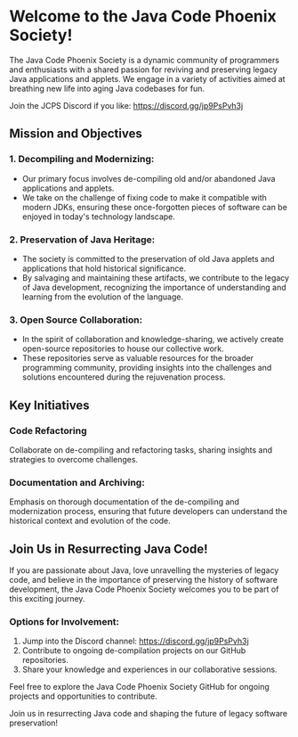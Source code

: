 # Welcome to the Java Code Phoenix Society!
The Java Code Phoenix Society is a dynamic community of programmers and enthusiasts with a shared passion for reviving and preserving legacy Java applications and applets. We engage in a variety of activities aimed at breathing new life into aging Java codebases for fun.
<!--

**Here are some ideas to get you started:**

🙋‍♀️ A short introduction - what is your organization all about?
🌈 Contribution guidelines - how can the community get involved?
👩‍💻 Useful resources - where can the community find your docs? Is there anything else the community should know?
🍿 Fun facts - what does your team eat for breakfast?
🧙 Remember, you can do mighty things with the power of [Markdown](https://docs.github.com/github/writing-on-github/getting-started-with-writing-and-formatting-on-github/basic-writing-and-formatting-syntax)
-->

Join the JCPS Discord if you like: https://discord.gg/jp9PsPvh3j



## Mission and Objectives
### 1. Decompiling and Modernizing:

* Our primary focus involves de-compiling old and/or abandoned Java applications and applets.
* We take on the challenge of fixing code to make it compatible with modern JDKs, ensuring these once-forgotten pieces of software can be enjoyed in today's technology landscape.

### 2. Preservation of Java Heritage:

* The society is committed to the preservation of old Java applets and applications that hold historical significance.
* By salvaging and maintaining these artifacts, we contribute to the legacy of Java development, recognizing the importance of understanding and learning from the evolution of the language.

### 3. Open Source Collaboration:

* In the spirit of collaboration and knowledge-sharing, we actively create open-source repositories to house our collective work.
* These repositories serve as valuable resources for the broader programming community, providing insights into the challenges and solutions encountered during the rejuvenation process.


## Key Initiatives
### Code Refactoring
Collaborate on de-compiling and refactoring tasks, sharing insights and strategies to overcome challenges.

### Documentation and Archiving:
Emphasis on thorough documentation of the de-compiling and modernization process, ensuring that future developers can understand the historical context and evolution of the code.


## Join Us in Resurrecting Java Code!
If you are passionate about Java, love unravelling the mysteries of legacy code, and believe in the importance of preserving the history of software development, the Java Code Phoenix Society welcomes you to be part of this exciting journey.


### Options for Involvement:

1. Jump into the Discord channel: https://discord.gg/jp9PsPvh3j
2. Contribute to ongoing de-compilation projects on our GitHub repositories.
3. Share your knowledge and experiences in our collaborative sessions.

Feel free to explore the Java Code Phoenix Society GitHub for ongoing projects and opportunities to contribute.

Join us in resurrecting Java code and shaping the future of legacy software preservation!
